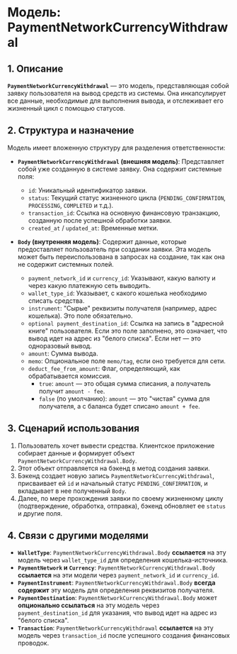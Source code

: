 # Модель: PaymentNetworkCurrencyWithdrawal

## 1. Описание

**`PaymentNetworkCurrencyWithdrawal`** — это модель, представляющая собой заявку пользователя на вывод средств из системы. Она инкапсулирует все данные, необходимые для выполнения вывода, и отслеживает его жизненный цикл с помощью статусов.

## 2. Структура и назначение

Модель имеет вложенную структуру для разделения ответственности:

- **`PaymentNetworkCurrencyWithdrawal` (внешняя модель)**: Представляет собой уже созданную в системе заявку. Она содержит системные поля:
  - `id`: Уникальный идентификатор заявки.
  - `status`: Текущий статус жизненного цикла (`PENDING_CONFIRMATION`, `PROCESSING`, `COMPLETED` и т.д.).
  - `transaction_id`: Ссылка на основную финансовую транзакцию, созданную после успешной обработки заявки.
  - `created_at` / `updated_at`: Временные метки.

- **`Body` (внутренняя модель)**: Содержит данные, которые предоставляет пользователь при создании заявки. Эта модель может быть переиспользована в запросах на создание, так как она не содержит системных полей.
  - `payment_network_id` и `currency_id`: Указывают, какую валюту и через какую платежную сеть выводить.
  - `wallet_type_id`: Указывает, с какого кошелька необходимо списать средства.
  - `instrument`: "Сырые" реквизиты получателя (например, адрес кошелька). Это поле обязательно.
  - `optional payment_destination_id`: Ссылка на запись в "адресной книге" пользователя. Если это поле заполнено, это означает, что вывод идет на адрес из "белого списка". Если нет — это одноразовый вывод.
  - `amount`: Сумма вывода.
  - `memo`: Опциональное поле `memo/tag`, если оно требуется для сети.
  - `deduct_fee_from_amount`: Флаг, определяющий, как обрабатывается комиссия.
    - `true`: `amount` — это общая сумма списания, а получатель получит `amount - fee`.
    - `false` (по умолчанию): `amount` — это "чистая" сумма для получателя, а с баланса будет списано `amount + fee`.

## 3. Сценарий использования

1.  Пользователь хочет вывести средства. Клиентское приложение собирает данные и формирует объект `PaymentNetworkCurrencyWithdrawal.Body`.
2.  Этот объект отправляется на бэкенд в метод создания заявки.
3.  Бэкенд создает новую запись `PaymentNetworkCurrencyWithdrawal`, присваивает ей `id` и начальный статус `PENDING_CONFIRMATION`, и вкладывает в нее полученный `Body`.
4.  Далее, по мере прохождения заявки по своему жизненному циклу (подтверждение, обработка, отправка), бэкенд обновляет ее `status` и другие поля.

## 4. Связи с другими моделями

- **`WalletType`**: `PaymentNetworkCurrencyWithdrawal.Body` **ссылается** на эту модель через `wallet_type_id` для определения кошелька-источника.
- **`PaymentNetwork` и `Currency`**: `PaymentNetworkCurrencyWithdrawal.Body` **ссылается** на эти модели через `payment_network_id` и `currency_id`.
- **`PaymentInstrument`**: `PaymentNetworkCurrencyWithdrawal.Body` **всегда содержит** эту модель для определения реквизитов получателя.
- **`PaymentDestination`**: `PaymentNetworkCurrencyWithdrawal.Body` может **опционально ссылаться** на эту модель через `payment_destination_id` для указания, что вывод идет на адрес из "белого списка".
- **`Transaction`**: `PaymentNetworkCurrencyWithdrawal` **ссылается** на эту модель через `transaction_id` после успешного создания финансовых проводок.